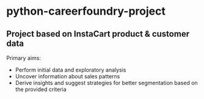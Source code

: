 # python-careerfoundry-project 
## Project based on InstaCart product & customer data
Primary aims:
- Perform initial data and exploratory analysis 
- Uncover information about sales patterns
- Derive insights and suggest strategies for better segmentation based on the provided criteria 
